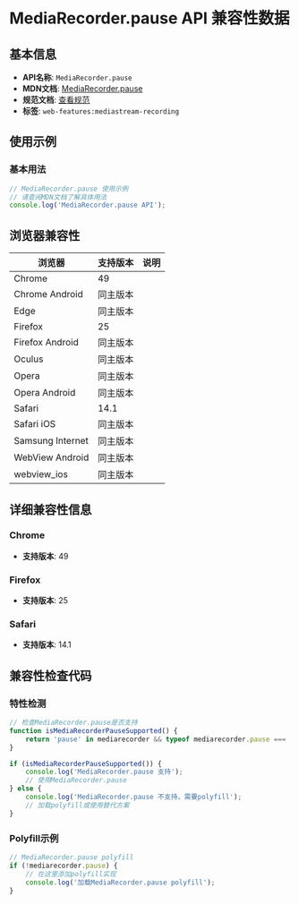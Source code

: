 # MediaRecorder.pause API 兼容性数据

## 基本信息

- **API名称**: `MediaRecorder.pause`
- **MDN文档**: [MediaRecorder.pause](https://developer.mozilla.org/docs/Web/API/MediaRecorder/pause)
- **规范文档**: [查看规范](https://w3c.github.io/mediacapture-record/#dom-mediarecorder-pause)
- **标签**: `web-features:mediastream-recording`

## 使用示例

### 基本用法

```javascript
// MediaRecorder.pause 使用示例
// 请查阅MDN文档了解具体用法
console.log('MediaRecorder.pause API');
```

## 浏览器兼容性

| 浏览器 | 支持版本 | 说明 |
|--------|----------|------|
| Chrome | 49 |  |
| Chrome Android | 同主版本 |  |
| Edge | 同主版本 |  |
| Firefox | 25 |  |
| Firefox Android | 同主版本 |  |
| Oculus | 同主版本 |  |
| Opera | 同主版本 |  |
| Opera Android | 同主版本 |  |
| Safari | 14.1 |  |
| Safari iOS | 同主版本 |  |
| Samsung Internet | 同主版本 |  |
| WebView Android | 同主版本 |  |
| webview_ios | 同主版本 |  |

## 详细兼容性信息

### Chrome

- **支持版本**: 49

### Firefox

- **支持版本**: 25

### Safari

- **支持版本**: 14.1

## 兼容性检查代码

### 特性检测

```javascript
// 检查MediaRecorder.pause是否支持
function isMediaRecorderPauseSupported() {
    return 'pause' in mediarecorder && typeof mediarecorder.pause === 'function';
}

if (isMediaRecorderPauseSupported()) {
    console.log('MediaRecorder.pause 支持');
    // 使用MediaRecorder.pause
} else {
    console.log('MediaRecorder.pause 不支持，需要polyfill');
    // 加载polyfill或使用替代方案
}
```

### Polyfill示例

```javascript
// MediaRecorder.pause polyfill
if (!mediarecorder.pause) {
    // 在这里添加polyfill实现
    console.log('加载MediaRecorder.pause polyfill');
}
```

